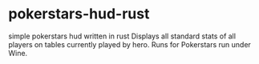 # pokerstars-hud-rust
simple pokerstars hud written in rust
Displays all standard stats of all players on tables currently played by hero.
Runs for Pokerstars run under Wine.
